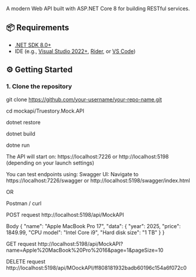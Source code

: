 A modern Web API built with ASP.NET Core 8 for building RESTful services.

## 📦 Requirements

- [.NET SDK 8.0+](https://dotnet.microsoft.com/en-us/download/dotnet/8.0)
- IDE (e.g., [Visual Studio 2022+](https://visualstudio.microsoft.com/), [Rider](https://www.jetbrains.com/rider/), or [VS Code](https://code.visualstudio.com/))

## ⚙️ Getting Started

### 1. Clone the repository
git clone https://github.com/your-username/your-repo-name.git


cd mockapi/Truestory.Mock.API

dotnet restore

dotnet build

dotne run



The API will start on:
https://localhost:7226 or http://localhost:5198 (depending on your launch settings)




You can test endpoints using:
Swagger UI: Navigate to https://localhost:7226/swagger or http://localhost:5198/swagger/index.html

OR

Postman / curl

POST request
http://localhost:5198/api/MockAPI

Body
{
   "name": "Apple MacBook Pro 17",
   "data": {
      "year": 2025,
      "price": 1849.99,
      "CPU model": "Intel Core i9",
      "Hard disk size": "1 TB"
   }
}

GET request
http://localhost:5198/api/MockAPI?name=Apple%20MacBook%20Pro%2016&page=1&pageSize=10  


DELETE request
http://localhost:5198/api/MOockAPI/ff808181932badb60196c154a6f072c0   